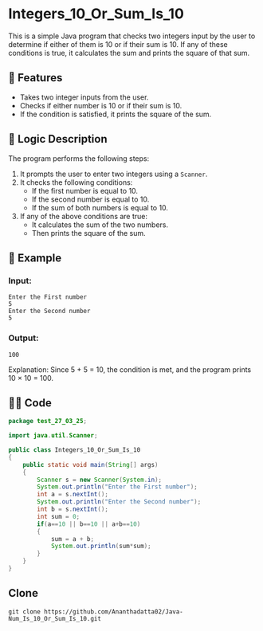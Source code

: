 

# Integers_10_Or_Sum_Is_10

This is a simple Java program that checks two integers input by the user to determine if either of them is 10 or if their sum is 10. If any of these conditions is true, it calculates the sum and prints the square of that sum.

## 📌 Features

- Takes two integer inputs from the user.
- Checks if either number is 10 or if their sum is 10.
- If the condition is satisfied, it prints the square of the sum.

## 🧠 Logic Description

The program performs the following steps:

1. It prompts the user to enter two integers using a `Scanner`.
2. It checks the following conditions:
   - If the first number is equal to 10.
   - If the second number is equal to 10.
   - If the sum of both numbers is equal to 10.
3. If any of the above conditions are true:
   - It calculates the sum of the two numbers.
   - Then prints the square of the sum.

## 🧾 Example

### Input:
```
Enter the First number
5
Enter the Second number
5
```

### Output:
```
100
```
Explanation: Since 5 + 5 = 10, the condition is met, and the program prints 10 × 10 = 100.

## 🧑‍💻 Code

```java
package test_27_03_25;

import java.util.Scanner;

public class Integers_10_Or_Sum_Is_10 
{
    public static void main(String[] args) 
    {
        Scanner s = new Scanner(System.in);
        System.out.println("Enter the First number");
        int a = s.nextInt();
        System.out.println("Enter the Second number");
        int b = s.nextInt();
        int sum = 0;
        if(a==10 || b==10 || a+b==10)
        {
            sum = a + b;
            System.out.println(sum*sum);
        }
    }
}

```

## Clone
```
git clone https://github.com/Ananthadatta02/Java-Num_Is_10_Or_Sum_Is_10.git
```

